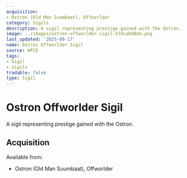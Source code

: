 ```yaml
---
acquisition:
- Ostron (Old Man Suumbaat), Offworlder
category: Sigils
description: A sigil representing prestige gained with the Ostron.
image: ../images/ostron-offworlder-sigil-37dcab98de.png
last_updated: '2025-09-17'
name: Ostron Offworlder Sigil
source: WFCD
tags:
- Sigil
- Sigils
tradable: false
type: Sigil
---
```


# Ostron Offworlder Sigil

A sigil representing prestige gained with the Ostron.

## Acquisition

Available from:
- Ostron (Old Man Suumbaat), Offworlder


